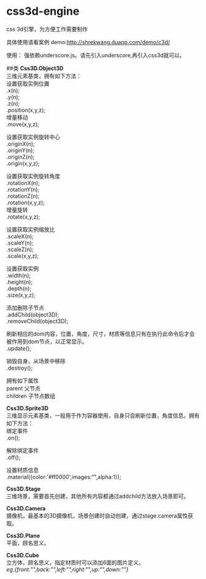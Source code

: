 css3d-engine
============

css 3d引擎，为方便工作需要制作

具体使用请看案例
demo:http://shrekwang.duapp.com/demo/c3d/

使用：
强依赖underscore.js。请先引入underscore,再引入css3d就可以。
<script src="../underscore.js"></script>
<script src="../css3d.js"></script>

##类
**Css3D.Object3D**  
三维元素基类，拥有如下方法：  
设置获取实例位置  
.x(n);  
.y(n);  
.z(n);  
.position(x,y,z);  
增量移动  
.move(x,y,z);  

设置获取实例旋转中心  
.originX(n);  
.originY(n);  
.originZ(n);  
.origin(x,y,z);  

设置获取实例旋转角度  
.rotationX(n);  
.rotationY(n);  
.rotationZ(n);  
.rotation(x,y,z);  
增量旋转  
.rotate(x,y,z);  

设置获取实例缩放比  
.scaleX(n);  
.scaleY(n);  
.scaleZ(n);  
.scale(x,y,z);  

设置获取实例  
.width(n);  
.height(n);  
.depth(n);  
.size(x,y,z);  

添加删除子节点  
.addChild(object3D);  
.removeChild(object3D);  

刷新相应的dom内容，位置，角度，尺寸，材质等信息只有在执行此命令后才会被作用到dom节点，以正常显示。  
.update();  

销毁自身，从场景中移除  
.destroy();  

拥有如下属性  
parent  父节点  
children  子节点数组  


**Css3D.Sprite3D**  
三维显示元素基类，一般用于作为容器使用，自身只会刷新位置，角度信息。拥有如下方法：  
绑定事件  
.on();  

解除绑定事件  
.off();  

设置材质信息  
.material({color:'#ff0000',images:"",alpha:1});  


**Css3D.Stage**  
三维场景，需要首先创建，其他所有内容都通过addchild方法放入场景即可。  


**Css3D.Camera**  
摄像机，最基本的3D摄像机，场景创建时自动创建，通过stage.camera属性获取。  


**Css3D.Plane**  
平面，顾名思义。  


**Css3D.Cube**  
立方体，顾名思义，指定材质时可以添加6面的图片定义。  
*eg.{front:"",back:"",left:"",right:"",up:"",down:""}*  



